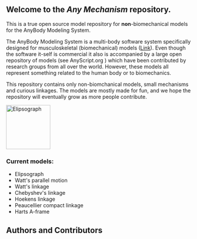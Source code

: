 ## Welcome to the _Any Mechanism_ repository.

This is a true open source model repository for **non**-biomechanical models for the AnyBody Modeling System. 

The AnyBody Modeling System is a multi-body software system specifically designed for musculoskeletal (biomechanical) models ([Link](http://www.anybodytech.com/)). Even though the software it-self is commercial it also is accompanied by a large open repository of models (see AnyScript.org ) which have been contributed by research groups from all over the world. However, these models all represent something related to the human body or to biomechanics. 

This repository contains only non-biomchanical models, small mechanisms and curious linkages. The models are mostly made for fun, and we hope the repository will eventually grow as more people contribute. 

<img src="https://dl.dropboxusercontent.com/u/1683635/store/elipse2.gif" alt="Elipsograph"  style="height: 120px;"/>

### Current models:
* Elipsograph
* Watt's parallel motion
* Watt's linkage
* Chebyshev's linkage
* Hoekens linkage
* Peaucellier compact linkage
* Harts A-frame


## Authors and Contributors